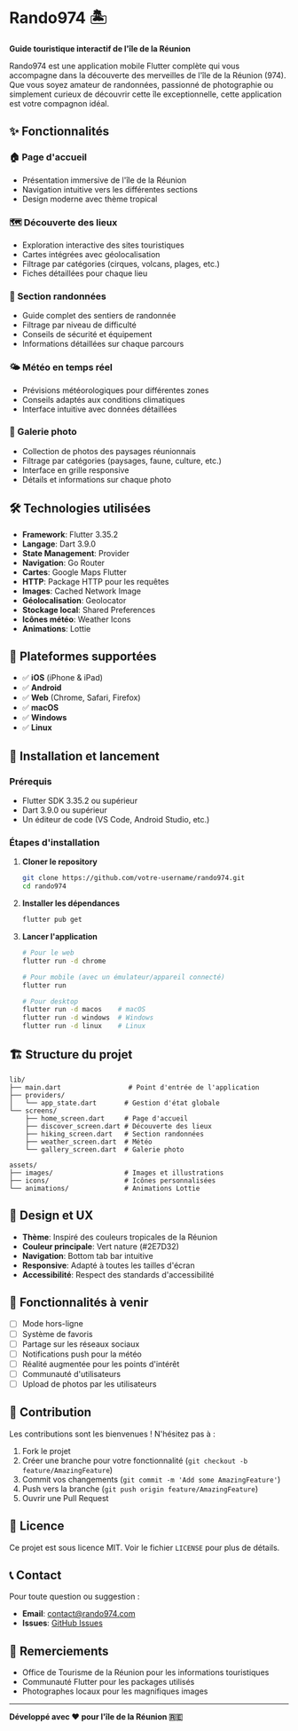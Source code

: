 # Rando974 🏝️

**Guide touristique interactif de l'île de la Réunion**

Rando974 est une application mobile Flutter complète qui vous accompagne dans la découverte des merveilles de l'île de la Réunion (974). Que vous soyez amateur de randonnées, passionné de photographie ou simplement curieux de découvrir cette île exceptionnelle, cette application est votre compagnon idéal.

## ✨ Fonctionnalités

### 🏠 Page d'accueil
- Présentation immersive de l'île de la Réunion
- Navigation intuitive vers les différentes sections
- Design moderne avec thème tropical

### 🗺️ Découverte des lieux
- Exploration interactive des sites touristiques
- Cartes intégrées avec géolocalisation
- Filtrage par catégories (cirques, volcans, plages, etc.)
- Fiches détaillées pour chaque lieu

### 🥾 Section randonnées
- Guide complet des sentiers de randonnée
- Filtrage par niveau de difficulté
- Conseils de sécurité et équipement
- Informations détaillées sur chaque parcours

### 🌤️ Météo en temps réel
- Prévisions météorologiques pour différentes zones
- Conseils adaptés aux conditions climatiques
- Interface intuitive avec données détaillées

### 📸 Galerie photo
- Collection de photos des paysages réunionnais
- Filtrage par catégories (paysages, faune, culture, etc.)
- Interface en grille responsive
- Détails et informations sur chaque photo

## 🛠️ Technologies utilisées

- **Framework**: Flutter 3.35.2
- **Langage**: Dart 3.9.0
- **State Management**: Provider
- **Navigation**: Go Router
- **Cartes**: Google Maps Flutter
- **HTTP**: Package HTTP pour les requêtes
- **Images**: Cached Network Image
- **Géolocalisation**: Geolocator
- **Stockage local**: Shared Preferences
- **Icônes météo**: Weather Icons
- **Animations**: Lottie

## 📱 Plateformes supportées

- ✅ **iOS** (iPhone & iPad)
- ✅ **Android**
- ✅ **Web** (Chrome, Safari, Firefox)
- ✅ **macOS**
- ✅ **Windows**
- ✅ **Linux**

## 🚀 Installation et lancement

### Prérequis
- Flutter SDK 3.35.2 ou supérieur
- Dart 3.9.0 ou supérieur
- Un éditeur de code (VS Code, Android Studio, etc.)

### Étapes d'installation

1. **Cloner le repository**
   ```bash
   git clone https://github.com/votre-username/rando974.git
   cd rando974
   ```

2. **Installer les dépendances**
   ```bash
   flutter pub get
   ```

3. **Lancer l'application**
   ```bash
   # Pour le web
   flutter run -d chrome
   
   # Pour mobile (avec un émulateur/appareil connecté)
   flutter run
   
   # Pour desktop
   flutter run -d macos    # macOS
   flutter run -d windows  # Windows
   flutter run -d linux    # Linux
   ```

## 🏗️ Structure du projet

```
lib/
├── main.dart                 # Point d'entrée de l'application
├── providers/
│   └── app_state.dart       # Gestion d'état globale
└── screens/
    ├── home_screen.dart     # Page d'accueil
    ├── discover_screen.dart # Découverte des lieux
    ├── hiking_screen.dart   # Section randonnées
    ├── weather_screen.dart  # Météo
    └── gallery_screen.dart  # Galerie photo

assets/
├── images/                  # Images et illustrations
├── icons/                   # Icônes personnalisées
└── animations/              # Animations Lottie
```

## 🎨 Design et UX

- **Thème**: Inspiré des couleurs tropicales de la Réunion
- **Couleur principale**: Vert nature (#2E7D32)
- **Navigation**: Bottom tab bar intuitive
- **Responsive**: Adapté à toutes les tailles d'écran
- **Accessibilité**: Respect des standards d'accessibilité

## 🌟 Fonctionnalités à venir

- [ ] Mode hors-ligne
- [ ] Système de favoris
- [ ] Partage sur les réseaux sociaux
- [ ] Notifications push pour la météo
- [ ] Réalité augmentée pour les points d'intérêt
- [ ] Communauté d'utilisateurs
- [ ] Upload de photos par les utilisateurs

## 🤝 Contribution

Les contributions sont les bienvenues ! N'hésitez pas à :

1. Fork le projet
2. Créer une branche pour votre fonctionnalité (`git checkout -b feature/AmazingFeature`)
3. Commit vos changements (`git commit -m 'Add some AmazingFeature'`)
4. Push vers la branche (`git push origin feature/AmazingFeature`)
5. Ouvrir une Pull Request

## 📄 Licence

Ce projet est sous licence MIT. Voir le fichier `LICENSE` pour plus de détails.

## 📞 Contact

Pour toute question ou suggestion :

- **Email**: contact@rando974.com
- **Issues**: [GitHub Issues](https://github.com/votre-username/rando974/issues)

## 🙏 Remerciements

- Office de Tourisme de la Réunion pour les informations touristiques
- Communauté Flutter pour les packages utilisés
- Photographes locaux pour les magnifiques images

---

**Développé avec ❤️ pour l'île de la Réunion 🇷🇪**
